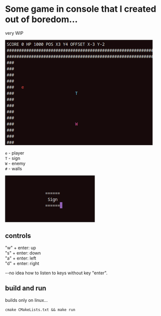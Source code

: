 # Some game in console that I created out of boredom...

very WIP

![Lmao](imgs/demo2.png)

`e` - player\
`T` - sign\
`W` - enemy\
`#` - walls

![sign example](imgs/sign.png)

## controls
"w" + enter: up\
"s" + enter: down\
"a" + enter: left\
"d" + enter: right

--no idea how to listen to keys without key "enter".

## build and run
builds only on linux...
```shell
cmake CMakeLists.txt && make run
```